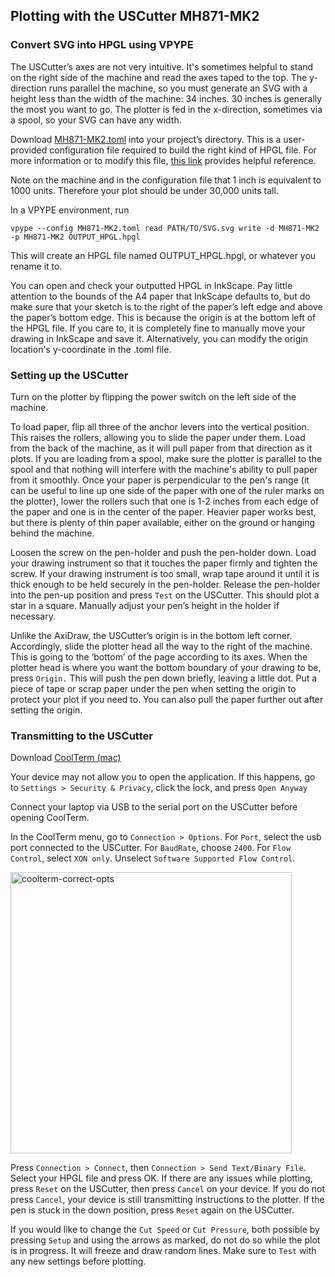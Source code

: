 ## Plotting with the USCutter MH871-MK2

### Convert SVG into HPGL using VPYPE

The USCutter’s axes are not very intuitive. It's sometimes helpful to stand on the right side of the machine and read the axes taped to the top. The y-direction runs parallel the machine, so you must generate an SVG with a height less than the width of the machine: 34 inches. 30 inches is generally the most you want to go. The plotter is fed in the x-direction, sometimes via a spool, so your SVG can have any width. 

Download [MH871-MK2.toml](https://github.com/benfordslaw/uscutter-MH871-MK2-plotting/blob/848abf4132b205ff69012ca5817c8e2a2e542445/MH871-MK2.toml) into your project’s directory. This is a user-provided configuration file required to build the right kind of HPGL file. For more information or to modify this file, [this link](https://vpype.readthedocs.io/en/latest/cookbook.html#faq-custom-hpgl-config) provides helpful reference.

Note on the machine and in the configuration file that 1 inch is equivalent to 1000 units. Therefore your plot should be under 30,000 units tall.

In a VPYPE environment, run

`vpype --config MH871-MK2.toml read PATH/TO/SVG.svg write -d MH871-MK2 -p MH871-MK2 OUTPUT_HPGL.hpgl`

This will create an HPGL file named OUTPUT_HPGL.hpgl, or whatever you rename it to.

You can open and check your outputted HPGL in InkScape. Pay little attention to the bounds of the A4 paper that InkScape defaults to, but do make sure that your sketch is to the right of the paper’s left edge and above the paper’s bottom edge. This is because the origin is at the bottom left of the HPGL file. If you care to, it is completely fine to manually move your drawing in InkScape and save it. Alternatively, you can modify the origin location's y-coordinate in the .toml file.

### Setting up the USCutter

Turn on the plotter by flipping the power switch on the left side of the machine. 

To load paper, flip all three of the anchor levers into the vertical position. This raises the rollers, allowing you to slide the paper under them. Load from the back of the machine, as it will pull paper from that direction as it plots. If you are loading from a spool, make sure the plotter is parallel to the spool and that nothing will interfere with the machine's ability to pull paper from it smoothly. Once your paper is perpendicular to the pen's range (it can be useful to line up one side of the paper with one of the ruler marks on the plotter), lower the rollers such that one is 1-2 inches from each edge of the paper and one is in the center of the paper. Heavier paper works best, but there is plenty of thin paper available, either on the ground or hanging behind the machine. 

Loosen the screw on the pen-holder and push the pen-holder down. Load your drawing instrument so that it touches the paper firmly and tighten the screw. If your drawing instrument is too small, wrap tape around it until it is thick enough to be held securely in the pen-holder. Release the pen-holder into the pen-up position and press `Test` on the USCutter. This should plot a star in a square. Manually adjust your pen’s height in the holder if necessary. 

Unlike the AxiDraw, the USCutter’s origin is in the bottom left corner. Accordingly, slide the plotter head all the way to the right of the machine. This is going to the ‘bottom’ of the page according to its axes. When the plotter head is where you want the bottom boundary of your drawing to be, press `Origin.` This will push the pen down briefly, leaving a little dot. Put a piece of tape or scrap paper under the pen when setting the origin to protect your plot if you need to. You can also pull the paper further out after setting the origin.

### Transmitting to the USCutter

Download [CoolTerm (mac)](https://www.freeware.the-meiers.org/)

Your device may not allow you to open the application. If this happens, go to `Settings > Security & Privacy`, click the lock, and press `Open Anyway`

Connect your laptop via USB to the serial port on the USCutter before opening CoolTerm.

In the CoolTerm menu, go to `Connection > Options`. For `Port`, select the usb port connected to the USCutter. For `BaudRate`, choose `2400`. For `Flow Control`, select `XON only`. Unselect `Software Supported Flow Control`.

<img width="450" alt="coolterm-correct-opts" src="https://user-images.githubusercontent.com/74384808/138030927-2a5f423b-8401-492a-a059-d9ee94e1f7cf.png">

Press `Connection > Connect`, then `Connection > Send Text/Binary File`. Select your HPGL file and press OK. If there are any issues while plotting, press `Reset` on the USCutter, then press `Cancel` on your device. If you do not press `Cancel`, your device is still transmitting instructions to the plotter. If the pen is stuck in the down position, press `Reset` again on the USCutter.

If you would like to change the `Cut Speed` or `Cut Pressure`, both possible by pressing `Setup` and using the arrows as marked, do not do so while the plot is in progress. It will freeze and draw random lines. Make sure to `Test` with any new settings before plotting.
